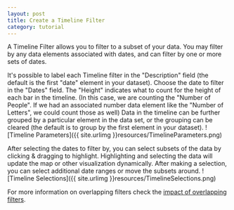 ```yaml
---
layout: post
title: Create a Timeline Filter
category: tutorial
---
```



A Timeline Filter allows you to filter to a subset of your data.  You may filter by any data elements associated with dates, and can filter by one or more sets of dates.

It's possible to label each Timeline filter in the "Description" field (the default is the first "date" element in your dataset).  Choose the date to filter in the "Dates" field.  The "Height" indicates what to count for the height of each bar in the timeline.  (In this case, we are counting the "Number of People".  If we had an associated number data element like the "Number of Letters", we could count those as well)  Data in the timeline can be further grouped by a particular element in the data set, or the grouping can be cleared (the default is to group by the first element in your dataset).
![Timeline Parameters]({{ site.urlimg }}resources/TimelineParameters.png)


After selecting the dates to filter by, you can select subsets of the data by clicking & dragging to highlight.  Highlighting and selecting the data will update the map or other visualization dynamically.  After making a selection, you can select additional date ranges or move the subsets around.
![Timeline Selections]({{ site.urlimg }}resources/TimelineSelections.png)


For more information on overlapping filters check the [impact of overlapping filters](/palladio/tutorials/filteroverlap).


